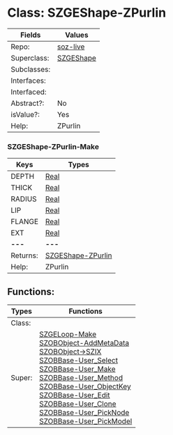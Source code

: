 
# Class:	SZGEShape-ZPurlin

| Fields | Values |
| --------- | --------- |
| Repo: | [soz-live](/repos/soz-live.html) |
| Superclass: | [SZGEShape](SZGEShape.html) |
| Subclasses: |  |
| Interfaces: |  |
| Interfaced: |  |
| Abstract?: | No |
| isValue?: | Yes |
| Help: | ZPurlin |

### SZGEShape-ZPurlin-Make

| Keys | Types |
| --------- | --------- |
| DEPTH | [Real](Real.html) |
| THICK | [Real](Real.html) |
| RADIUS | [Real](Real.html) |
| LIP | [Real](Real.html) |
| FLANGE | [Real](Real.html) |
| EXT | [Real](Real.html) |
| **---** | **---** |
| Returns: | [SZGEShape-ZPurlin](SZGEShape-ZPurlin.html) |
| Help: | ZPurlin |


## Functions:

| Types | Functions |
| --------- | --------- |
| Class: |  |
| Super: | [SZGELoop-Make](SZGELoop.html) <br> [SZOBObject-AddMetaData](SZOBObject.html) <br> [SZOBObject->SZIX](SZOBObject.html) <br> [SZOBBase-User_Select](SZOBBase.html) <br> [SZOBBase-User_Make](SZOBBase.html) <br> [SZOBBase-User_Method](SZOBBase.html) <br> [SZOBBase-User_ObjectKey](SZOBBase.html) <br> [SZOBBase-User_Edit](SZOBBase.html) <br> [SZOBBase-User_Clone](SZOBBase.html) <br> [SZOBBase-User_PickNode](SZOBBase.html) <br> [SZOBBase-User_PickModel](SZOBBase.html) |


